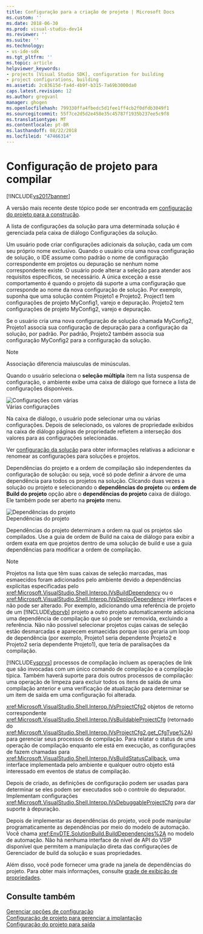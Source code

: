 ```yaml
---
title: Configuração para a criação de projeto | Microsoft Docs
ms.custom: ''
ms.date: 2018-06-30
ms.prod: visual-studio-dev14
ms.reviewer: ''
ms.suite: ''
ms.technology:
- vs-ide-sdk
ms.tgt_pltfrm: ''
ms.topic: article
helpviewer_keywords:
- projects [Visual Studio SDK], configuration for building
- project configurations, building
ms.assetid: 2c83615d-fa4d-4b9f-b315-7a69b3000da0
caps.latest.revision: 12
ms.author: gregvanl
manager: ghogen
ms.openlocfilehash: 799330ffa4fbedc5d1fee1ff4cb2f0dfdb3049f1
ms.sourcegitcommit: 55f7ce2d5d2e458e35c45787f1935b237ee5c9f8
ms.translationtype: MT
ms.contentlocale: pt-BR
ms.lasthandoff: 08/22/2018
ms.locfileid: "47466314"
---
```

# <a name="project-configuration-for-building"></a>Configuração de projeto para compilar
[!INCLUDE[vs2017banner](../../includes/vs2017banner.md)]

A versão mais recente deste tópico pode ser encontrada em [configuração do projeto para a construção](https://docs.microsoft.com/visualstudio/extensibility/internals/project-configuration-for-building).  
  
A lista de configurações da solução para uma determinada solução é gerenciada pela caixa de diálogo Configurações da solução.  
  
 Um usuário pode criar configurações adicionais da solução, cada um com seu próprio nome exclusivo. Quando o usuário cria uma nova configuração de solução, o IDE assume como padrão o nome de configuração correspondente em projetos ou depuração se nenhum nome correspondente existe. O usuário pode alterar a seleção para atender aos requisitos específicos, se necessário. A única exceção a esse comportamento é quando o projeto dá suporte a uma configuração que corresponde ao nome da nova configuração de solução. Por exemplo, suponha que uma solução contém Projeto1 e Projeto2. Project1 tem configurações de projeto MyConfig1, varejo e depuração. Projeto2 tem configurações de projeto MyConfig2, varejo e depuração.  
  
 Se o usuário cria uma nova configuração de solução chamada MyConfig2, Projeto1 associa sua configuração de depuração para a configuração da solução, por padrão. Por padrão, Projeto2 também associa sua configuração MyConfig2 para a configuração da solução.  
  
> [!NOTE]
>  Associação diferencia maiusculas de minúsculas.  
  
 Quando o usuário seleciona o **seleção múltipla** item na lista suspensa de configuração, o ambiente exibe uma caixa de diálogo que fornece a lista de configurações disponíveis.  
  
 ![Configurações com várias](../../extensibility/internals/media/vsmultiplecfgs.gif "vsMultipleCfgs")  
Várias configurações  
  
 Na caixa de diálogo, o usuário pode selecionar uma ou várias configurações. Depois de selecionado, os valores de propriedade exibidos na caixa de diálogo páginas de propriedade refletem a interseção dos valores para as configurações selecionadas.  
  
 Ver [configuração da solução](../../extensibility/internals/solution-configuration.md) para obter informações relativas a adicionar e renomear as configurações para soluções e projetos.  
  
 Dependências do projeto e a ordem de compilação são independentes da configuração de solução: ou seja, você só pode definir a árvore de uma dependência para todos os projetos na solução. Clicando duas vezes a solução ou projeto e selecionando o **dependências do projeto** ou **ordem de Build do projeto** opção abre o **dependências do projeto** caixa de diálogo. Ele também pode ser aberto na **projeto** menu.  
  
 ![Dependências do projeto](../../extensibility/internals/media/vsprojdependencies.gif "vsProjDependencies")  
Dependências do projeto  
  
 Dependências do projeto determinam a ordem na qual os projetos são compilados. Use a guia de ordem de Build na caixa de diálogo para exibir a ordem exata em que projetos dentro de uma solução de build e use a guia dependências para modificar a ordem de compilação.  
  
> [!NOTE]
>  Projetos na lista que têm suas caixas de seleção marcadas, mas esmaecidos foram adicionados pelo ambiente devido a dependências explícitas especificadas pelo <xref:Microsoft.VisualStudio.Shell.Interop.IVsBuildDependency> ou o <xref:Microsoft.VisualStudio.Shell.Interop.IVsDeployDependency> interfaces e não pode ser alterado. Por exemplo, adicionando uma referência de projeto de um [!INCLUDE[vbprvb](../../includes/vbprvb-md.md)] projeto a outro projeto automaticamente adiciona uma dependência de compilação que só pode ser removida, excluindo a referência. Não não possível selecionar projetos cujas caixas de seleção estão desmarcadas e aparecem esmaecidas porque isso geraria um loop de dependência (por exemplo, Projeto1 seria dependente Projeto2 e Projeto2 seria dependente Projeto1), que teria de paralisações da compilação.  
  
 [!INCLUDE[vsprvs](../../includes/vsprvs-md.md)] processos de compilação incluem as operações de link que são invocadas com um único comando de compilação e a compilação típica. Também haverá suporte para dois outros processos de compilação: uma operação de limpeza para excluir todos os itens de saída de uma compilação anterior e uma verificação de atualização para determinar se um item de saída em uma configuração foi alterada.  
  
 <xref:Microsoft.VisualStudio.Shell.Interop.IVsProjectCfg2> objetos de retorno correspondente <xref:Microsoft.VisualStudio.Shell.Interop.IVsBuildableProjectCfg> (retornado do <xref:Microsoft.VisualStudio.Shell.Interop.IVsProjectCfg2.get_CfgType%2A>) para gerenciar seus processos de compilação. Para relatar o status de uma operação de compilação enquanto ele está em execução, as configurações de fazem chamadas para <xref:Microsoft.VisualStudio.Shell.Interop.IVsBuildStatusCallback>, uma interface implementada pelo ambiente e qualquer outro objeto está interessado em eventos de status de compilação.  
  
 Depois de criado, as definições de configuração podem ser usadas para determinar se eles podem ser executados sob o controle do depurador. Implementam configurações <xref:Microsoft.VisualStudio.Shell.Interop.IVsDebuggableProjectCfg> para dar suporte à depuração.  
  
 Depois de implementar as dependências do projeto, você pode manipular programaticamente as dependências por meio do modelo de automação. Você chama <xref:EnvDTE.SolutionBuild.BuildDependencies%2A> no modelo de automação. Não há nenhuma interface de nível de API do VSIP disponível que permitem a manipulação direta das configurações de Gerenciador de build da solução e suas propriedades.  
  
 Além disso, você pode fornecer uma grade na janela de dependências do projeto. Para obter mais informações, consulte [grade de exibição de propriedades](../../extensibility/internals/properties-display-grid.md).  
  
## <a name="see-also"></a>Consulte também  
 [Gerenciar opções de configuração](../../extensibility/internals/managing-configuration-options.md)   
 [Configuração de projeto para gerenciar a implantação](../../extensibility/internals/project-configuration-for-managing-deployment.md)   
 [Configuração do projeto para saída](../../extensibility/internals/project-configuration-for-output.md)

